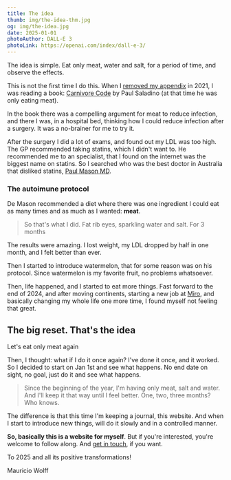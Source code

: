 ```yaml
---
title: The idea
thumb: img/the-idea-thm.jpg
og: img/the-idea.jpg
date: 2025-01-01
photoAuthor: DALL-E 3
photoLink: https://openai.com/index/dall-e-3/
---
```


The idea is simple. Eat only meat, water and salt, for a period of time, and observe the effects.

This is not the first time I do this. When I [removed my appendix](#addlink) in 2021, I was reading a book: [Carnivore Code](https://www.amazon.com/Carnivore-Code-Unlocking-Returning-Ancestral/dp/035846997X) by Paul Saladino (at that time he was only eating meat).

In the book there was a compelling argument for meat to reduce infection, and there I was, in a hospital bed, thinking how I could reduce infection after a surgery. It was a no-brainer for me to try it.

After the surgery I did a lot of exams, and found out my LDL was too high. The GP recommended taking statins, which I didn't want to. He recommended me to an specialist, that I found on the internet was the biggest name on statins. So I searched who was the best doctor in Australia that disliked statins, [Paul Mason MD](https://www.drpaulmason.com.au/).

### The autoimune protocol

De Mason recommended a diet where there was one ingredient I could eat as many times and as much as I wanted: **meat**.

> So that's what I did. Fat rib eyes, sparkling water and salt. For 3 months

The results were amazing. I lost weight, my LDL dropped by half in one month, and I felt better than ever.

Then I started to introduce watermelon, that for some reason was on his protocol. Since watermelon is my favorite fruit, no problems whatsoever.

Then, life happened, and I started to eat more things. Fast forward to the end of 2024, and after moving continents, starting a new job at [Miro](https://miro.com/), and basically changing my whole life one more time, I found myself not feeling that great.

## The big reset. That's the idea

Let's eat only meat again

Then, I thought: what if I do it once again? I've done it once, and it worked. So I decided to start on Jan 1st and see what happens. No end date on sight, no goal, just do it and see what happens.

> Since the beginning of the year, I'm having only meat, salt and water. And I'll keep it that way until I feel better. One, two, three months? Who knows.

The difference is that this time I'm keeping a journal, this website. And when I start to introduce new things, will do it slowly and in a controlled manner.

**So, basically this is a website for myself**. But if you're interested, you're welcome to follow along. And [get in touch](/contact), if you want.

To 2025 and all its positive transformations!

Mauricio Wolff
